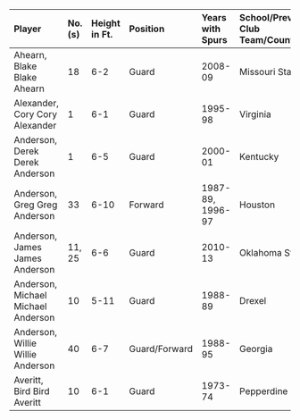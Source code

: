| Player                             | No.(s)   | Height in Ft.   | Position      | Years with Spurs   | School/Previous Club Team/Country   |
|:-----------------------------------|:---------|:----------------|:--------------|:-------------------|:------------------------------------|
| Ahearn, Blake Blake Ahearn         | 18       | 6-2             | Guard         | 2008-09            | Missouri State                      |
| Alexander, Cory Cory Alexander     | 1        | 6-1             | Guard         | 1995-98            | Virginia                            |
| Anderson, Derek Derek Anderson     | 1        | 6-5             | Guard         | 2000-01            | Kentucky                            |
| Anderson, Greg Greg Anderson       | 33       | 6-10            | Forward       | 1987-89, 1996-97   | Houston                             |
| Anderson, James James Anderson     | 11, 25   | 6-6             | Guard         | 2010-13            | Oklahoma State                      |
| Anderson, Michael Michael Anderson | 10       | 5-11            | Guard         | 1988-89            | Drexel                              |
| Anderson, Willie Willie Anderson   | 40       | 6-7             | Guard/Forward | 1988-95            | Georgia                             |
| Averitt, Bird Bird Averitt         | 10       | 6-1             | Guard         | 1973-74            | Pepperdine                          |